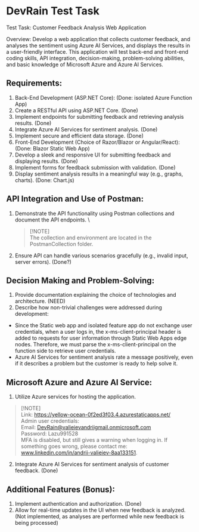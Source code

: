 # DevRain Test Task

Test Task: Customer Feedback Analysis Web Application

Overview:
Develop a web application that collects customer feedback, and analyses the sentiment using Azure AI
Services, and displays the results in a user-friendly interface. This application will test back-end and
front-end coding skills, API integration, decision-making, problem-solving abilities, and basic
knowledge of Microsoft Azure and Azure AI Services.

## Requirements:

1. Back-End Development (ASP.NET Core): (Done: isolated Azure Function App)
2. Create a RESTful API using ASP.NET Core. (Done)
3. Implement endpoints for submitting feedback and retrieving analysis results. (Done)
4. Integrate Azure AI Services for sentiment analysis. (Done)
5. Implement secure and efficient data storage. (Done)
6. Front-End Development (Choice of Razor/Blazor or Angular/React): (Done: Blazor Static Web App)
7. Develop a sleek and responsive UI for submitting feedback and displaying results. (Done)
8. Implement forms for feedback submission with validation. (Done)
9. Display sentiment analysis results in a meaningful way (e.g., graphs, charts). (Done: Chart.js)


## API Integration and Use of Postman:
1. Demonstrate the API functionality using Postman collections and document the API endpoints. \
   >[!NOTE]\
   >The collection and environment are located in the PostmanCollection folder.
2. Ensure API can handle various scenarios gracefully (e.g., invalid input, server errors). (Done?)


## Decision Making and Problem-Solving:
1. Provide documentation explaining the choice of technologies and architecture. (NEED)
2. Describe how non-trivial challenges were addressed during development:
 - Since the Static web app and isolated feature app do not exchange user credentials, when a user logs in, the x-ms-client-principal header is added to requests for user information through Static Web Apps edge nodes. Therefore, we must parse the x-ms-client-principal on the function side to retrieve user credentials.
 - Azure AI Services for sentiment analysis rate a message positively, even if it describes a problem but the customer is ready to help solve it.


## Microsoft Azure and Azure AI Service:
1. Utilize Azure services for hosting the application.
 >[!NOTE]\
 > Link: https://yellow-ocean-0f2ed3f03.4.azurestaticapps.net/ \
 > Admin user credentials:\
 > Email: DevRain@valieievandriigmail.onmicrosoft.com\
 > Password: Lazu991528\
 > MFA is disabled, but still gives a warning when logging in. If something goes wrong, please contact me: \
 > www.linkedin.com/in/andrii-valieiev-8aa133151.

2. Integrate Azure AI Services for sentiment analysis of customer feedback. (Done)

## Additional Features (Bonus):
1. Implement authentication and authorization. (Done)
2. Allow for real-time updates in the UI when new feedback is analyzed. (Not implemented, as analyses are performed while new feedback is being processed)


